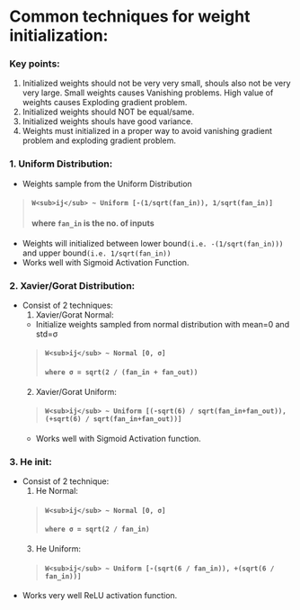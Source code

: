 # Common techniques for weight initialization:

### Key points:
1. Initialized weights should not be very very small, shouls also not be very very large. Small weights causes Vanishing problems. High value of weights causes Exploding gradient problem.
2. Initialized weights should NOT be equal/same. 
3. Initialized weights shouls have good variance.
4. Weights must initialized in a proper way to avoid vanishing gradient problem and exploding gradient problem.

### 1. Uniform Distribution:
* Weights sample from the Uniform Distribution 
> #### `W<sub>ij</sub> ~ Uniform [-(1/sqrt(fan_in)), 1/sqrt(fan_in)]`
> #### where `fan_in` is the no. of inputs
* Weights will initialized between lower bound`(i.e. -(1/sqrt(fan_in)))` and upper bound`(i.e. 1/sqrt(fan_in))`
* Works well with Sigmoid Activation Function.

### 2. Xavier/Gorat Distribution:
* Consist of 2 techniques:
  1. Xavier/Gorat Normal:
    * Initialize weights sampled from normal distribution with mean=0 and std=σ
    > #### `W<sub>ij</sub> ~ Normal [0, σ]`
    > #### `where σ = sqrt(2 / (fan_in + fan_out))` 
  2. Xavier/Gorat Uniform:
    > #### `W<sub>ij</sub> ~ Uniform [(-sqrt(6) / sqrt(fan_in+fan_out)), (+sqrt(6) / sqrt(fan_in+fan_out))]`
    * Works well with Sigmoid Activation function.
    
### 3. He init:
* Consist of 2 technique:
  1. He Normal:
    > #### `W<sub>ij</sub> ~ Normal [0, σ]`
    > #### `where σ = sqrt(2 / fan_in)` 
  3. He Uniform:
    > #### `W<sub>ij</sub> ~ Uniform [-(sqrt(6 / fan_in)), +(sqrt(6 / fan_in))]`
 * Works very well ReLU activation function.



    
